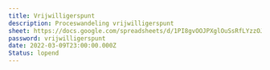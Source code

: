 ```yaml
---
title: Vrijwilligerspunt
description: Proceswandeling vrijwilligerspunt
sheet: https://docs.google.com/spreadsheets/d/1PI8gvOOJPXglOuSsRfLYzzOJyOEDGBPkbxJgm4PyoFo/edit?usp=sharing
password: vrijwilligerspunt
date: 2022-03-09T23:00:00.000Z
Status: lopend
---
```

